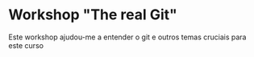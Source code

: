 # Workshop "The real Git"  
Este workshop ajudou-me a entender o git e outros temas cruciais para este curso

